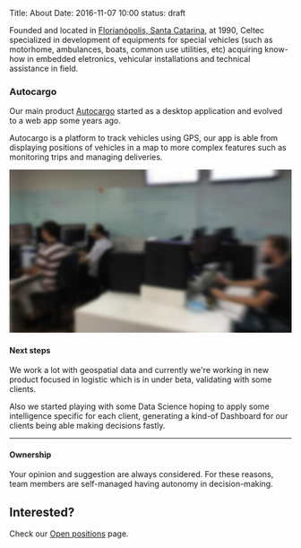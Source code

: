 Title: About
Date: 2016-11-07 10:00
status: draft

Founded and located in [Florianópolis, Santa Catarina](https://www.google.com.br/maps/place/CELTEC%2FAUTOCARGO/@-27.592772,-48.5950586,17z/data=!3m1!4b1!4m5!3m4!1s0x952737d16a4cd911:0x7ff4d0db88c550e!8m2!3d-27.592772!4d-48.5928699), at 1990, Celtec specialized in development of equipments for special vehicles (such as motorhome, ambulances, boats, common use utilities, etc) acquiring know-how in embedded eletronics, vehicular installations and technical assistance in field.

### Autocargo

Our main product [Autocargo](https://www2.autocargo.com.br) started as a desktop application and evolved to a web app some years ago.

Autocargo is a platform to track vehicles using GPS, our app is able from displaying positions of vehicles in a map to more complex features such as monitoring trips and managing deliveries.

![Office photo](images/office_code.jpg)

#### Next steps

We work a lot with geospatial data and currently we're working in new product focused in logistic which is in under beta, validating with some clients.

Also we started playing with some Data Science hoping to apply some intelligence specific for each client, generating a kind-of Dashboard for our clients being able making decisions fastly.

---

#### Ownership

Your opinion and suggestion are always considered. For these reasons, team members are self-managed having autonomy in decision-making.

## Interested?

Check our [Open positions](|category|open-positions) page.
